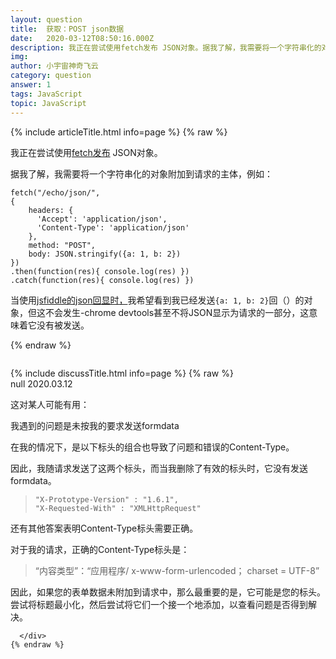 ```yaml
---
layout: question
title:  获取：POST json数据
date:   2020-03-12T08:50:16.000Z
description: 我正在尝试使用fetch发布 JSON对象。据我了解，我需要将一个字符串化的对象附加到请求的主体，例如：fetch("/echo/json/",...
img: 
author: 小宇宙神奇飞云
category: question
answer: 1
tags: JavaScript
topic: JavaScript
---
```

<div class="article-root">
  <div class="article">
    {% include articleTitle.html info=page %}
    {% raw %}
    <div class="article-content"><p><font style="vertical-align: inherit;"><font style="vertical-align: inherit;">我正在尝试使用</font></font><a href="https://developer.mozilla.org/en-US/docs/Web/API/GlobalFetch/fetch"><font style="vertical-align: inherit;"><font style="vertical-align: inherit;">fetch发布</font></font></a><font style="vertical-align: inherit;"><font style="vertical-align: inherit;"> JSON对象</font><font style="vertical-align: inherit;">。</font></font></p>

<p><font style="vertical-align: inherit;"><font style="vertical-align: inherit;">据我了解，我需要将一个字符串化的对象附加到请求的主体，例如：</font></font></p>

<pre class="lang-js prettyprint-override"><code>fetch("/echo/json/",<font></font>
{<font></font>
    headers: {<font></font>
      'Accept': 'application/json',<font></font>
      'Content-Type': 'application/json'<font></font>
    },<font></font>
    method: "POST",<font></font>
    body: JSON.stringify({a: 1, b: 2})<font></font>
})<font></font>
.then(function(res){ console.log(res) })<font></font>
.catch(function(res){ console.log(res) })<font></font>
</code></pre>

<p><font style="vertical-align: inherit;"><font style="vertical-align: inherit;">当使用</font></font><a href="https://jsfiddle.net/abbpbah4/"><font style="vertical-align: inherit;"><font style="vertical-align: inherit;">jsfiddle的json回显时，</font></font></a><font style="vertical-align: inherit;"><font style="vertical-align: inherit;">我希望看到我已经发送</font></font><code>{a: 1, b: 2}</code><font style="vertical-align: inherit;"><font style="vertical-align: inherit;">回</font><font style="vertical-align: inherit;">（</font><font style="vertical-align: inherit;">）</font><font style="vertical-align: inherit;">的对象</font><font style="vertical-align: inherit;">，但这不会发生-chrome devtools甚至不将JSON显示为请求的一部分，这意味着它没有被发送。</font></font></p></div>
    {% endraw %}
  </div>
  <p style="height: 0;width:0;overflow: hidden;"> 第1160篇《获取：POST json数据》来自Winter(https://github.com/aiyld/aiyld.github.io)的站点</p>
  <div class="discuss-wrapper">
    {% include discussTitle.html info=page %}
    {% raw %}
    <div class="discuss-item">
        <div class="discuss-parent">
          <div class="discuss-meta">
            <span class="discuss-user">null</span>
            <span class="discuss-time">2020.03.12</span>
          </div>
          <div class="discuss-comment"><p><font style="vertical-align: inherit;"><font style="vertical-align: inherit;">这对某人可能有用：</font></font></p>

<p><font style="vertical-align: inherit;"><font style="vertical-align: inherit;">我遇到的问题是未按我的要求发送formdata</font></font></p>

<p><font style="vertical-align: inherit;"><font style="vertical-align: inherit;">在我的情况下，是以下标头的组合也导致了问题和错误的Content-Type。</font></font></p>

<p><font style="vertical-align: inherit;"><font style="vertical-align: inherit;">因此，我随请求发送了这两个标头，而当我删除了有效的标头时，它没有发送formdata。</font></font></p>

<blockquote>
<pre><code>"X-Prototype-Version" : "1.6.1",<font></font>
"X-Requested-With" : "XMLHttpRequest"<font></font>
</code></pre>
</blockquote>

<p><font style="vertical-align: inherit;"><font style="vertical-align: inherit;">还有其他答案表明Content-Type标头需要正确。</font></font></p>

<p><font style="vertical-align: inherit;"><font style="vertical-align: inherit;">对于我的请求，正确的Content-Type标头是：</font></font></p>

<blockquote>
  <p><font style="vertical-align: inherit;"><font style="vertical-align: inherit;">“内容类型”：“应用程序/ x-www-form-urlencoded； charset = UTF-8”</font></font></p>
</blockquote>

<p><font style="vertical-align: inherit;"><font style="vertical-align: inherit;">因此，如果您的表单数据未附加到请求中，那么最重要的是，它可能是您的标头。</font><font style="vertical-align: inherit;">尝试将标题最小化，然后尝试将它们一个接一个地添加，以查看问题是否得到解决。</font></font></p></div>
        </div>
        
      </div>
    {% endraw %}
  </div>
<div>
